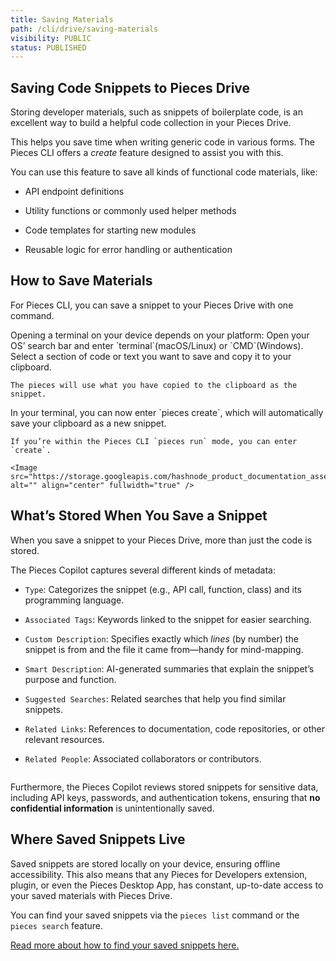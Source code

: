 ```yaml
---
title: Saving Materials
path: /cli/drive/saving-materials
visibility: PUBLIC
status: PUBLISHED
---
```


## Saving Code Snippets to Pieces Drive

Storing developer materials, such as snippets of boilerplate code, is an excellent way to build a helpful code collection in your Pieces Drive.

This helps you save time when writing generic code in various forms. The Pieces CLI offers a *create* feature designed to assist you with this.

You can use this feature to save all kinds of functional code materials, like:

* API endpoint definitions

* Utility functions or commonly used helper methods

* Code templates for starting new modules

* Reusable logic for error handling or authentication

## How to Save Materials

For Pieces CLI, you can save a snippet to your Pieces Drive with one command.

<Steps>
  <Step title="Open a Terminal">
    Opening a terminal on your device depends on your platform: Open your OS’ search bar and enter `terminal`(macOS/Linux) or `CMD`(Windows).
  </Step>

  <Step title="Find a Snippet">
    Select a section of code or text you want to save and copy it to your clipboard.

    The pieces will use what you have copied to the clipboard as the snippet.
  </Step>

  <Step title="Enter Pieces Create">
    In your terminal, you can now enter `pieces create`, which will automatically save your clipboard as a new snippet.

    If you’re within the Pieces CLI `pieces run` mode, you can enter `create`.

    <Image src="https://storage.googleapis.com/hashnode_product_documentation_assets/cli_assets/pieces_drive/saving_snippet/pieces_create.gif" alt="" align="center" fullwidth="true" />
  </Step>
</Steps>

## What’s Stored When You Save a Snippet

When you save a snippet to your Pieces Drive, more than just the code is stored.

The Pieces Copilot captures several different kinds of metadata:

* `Type`: Categorizes the snippet (e.g., API call, function, class) and its programming language.

* `Associated Tags`: Keywords linked to the snippet for easier searching.

* `Custom Description`: Specifies exactly which *lines* (by number) the snippet is from and the file it came from—handy for mind-mapping.

* `Smart Description`: AI-generated summaries that explain the snippet’s purpose and function.

* `Suggested Searches`: Related searches that help you find similar snippets.

* `Related Links`: References to documentation, code repositories, or other relevant resources.

* `Related People`: Associated collaborators or contributors.

<Image src="https://storage.googleapis.com/hashnode_product_documentation_assets/cli_assets/pieces_drive/saving_snippet/saved_snippet_displayed.png" alt="" align="center" fullwidth="true" />

Furthermore, the Pieces Copilot reviews stored snippets for sensitive data, including API keys, passwords, and authentication tokens, ensuring that **no confidential information** is unintentionally saved.

## Where Saved Snippets Live

Saved snippets are stored locally on your device, ensuring offline accessibility. This also means that any Pieces for Developers extension, plugin, or even the Pieces Desktop App, has constant, up-to-date access to your saved materials with Pieces Drive.

You can find your saved snippets via the `pieces list` command or the `pieces search` feature.

[Read more about how to find your saved snippets here.](/products/cli/drive/search-reuse#viewing-and-reusing-saved-snippets)
